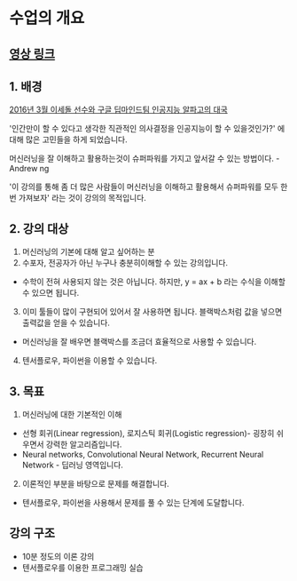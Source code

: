 # 수업의 개요
## [영상 링크](https://www.youtube.com/watch?v=BS6O0zOGX4E)

## 1. 배경

[2016년 3월 이세돌 선수와 구글 딥마인드팀 인공지능 알파고의 대국](https://namu.wiki/w/%EC%95%8C%ED%8C%8C%EA%B3%A0)

'인간만이 할 수 있다고 생각한 직관적인 의사결정을 인공지능이 할 수 있을것인가?' 에 대해 많은 고민들을 하게 되었습니다.

머신러닝을 잘 이해하고 활용하는것이 슈퍼파워를 가지고 앞서갈 수 있는 방법이다. - Andrew ng

'이 강의를 통해 좀 더 많은 사람들이 머신러닝을 이해하고 활용해서 슈퍼파워를 모두 한번 가져보자' 라는 것이 강의의 목적입니다.

## 2. 강의 대상
1. 머신러닝의 기본에 대해 알고 싶어하는 분
2. 수포자, 전공자가 아닌 누구나 충분히이해할 수 있는 강의입니다.
- 수학이 전혀 사용되지 않는 것은 아닙니다. 하지만, y = ax + b 라는 수식을 이해할 수 있으면 됩니다.

 3. 이미 툴들이 많이 구현되어 있어서 잘 사용하면 됩니다. 블랙박스처럼 값을 넣으면 출력값을 얻을 수 있습니다.

- 머신러닝을 잘 배우면 블랙박스를 조금더 효율적으로 사용할 수 있습니다.

 4. 텐서플로우, 파이썬을 이용할 수 있습니다.

## 3. 목표

1. 머신러닝에 대한 기본적인 이해
- 선형 회귀(Linear regression),  로지스틱 회귀(Logistic regression)- 굉장히 쉬우면서 강력한 알고리즘입니다.
- Neural networks, Convolutional Neural Network, Recurrent Neural Network - 딥러닝 영역입니다.

2. 이론적인 부분을 바탕으로 문제를 해결합니다.

- 텐서플로우, 파이썬을 사용해서 문제를 풀 수 있는 단계에 도달합니다.

## 강의 구조

- 10분 정도의 이론 강의
- 텐서플로우를 이용한 프로그래밍 실습